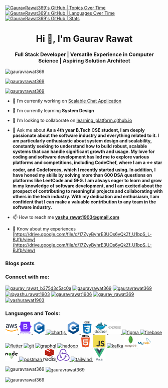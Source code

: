 [![GauravRawat369's GitHub | Topics Over Time](https://stats.quira.sh/GauravRawat369/topics-over-time?theme=dark)](https://quira.sh?utm_source=widgets&utm_campaign=GauravRawat369) 
[![GauravRawat369's GitHub | Languages Over Time](https://stats.quira.sh/GauravRawat369/languages-over-time?theme=dark)](https://quira.sh?utm_source=widgets&utm_campaign=GauravRawat369) 
[![GauravRawat369's GitHub | Stats](https://stats.quira.sh/GauravRawat369/github?theme=dark)](https://quira.sh?utm_source=widgets&utm_campaign=GauravRawat369)
<h1 align="center">Hi 👋, I'm Gaurav Rawat</h1>
<h3 align="center">Full Stack Developer | Versatile Experience in Computer Science | Aspiring Solution Architect</h3>


<p align="left"> <img src="https://komarev.com/ghpvc/?username=gauravrawat369&label=Profile%20views&color=0e75b6&style=flat" alt="gauravrawat369" /> </p>

<p align="left"> <a href="https://github.com/ryo-ma/github-profile-trophy"><img src="https://github-profile-trophy.vercel.app/?username=gauravrawat369" alt="gauravrawat369" /></a> </p>

<p align="left"> <a href="https://twitter.com/gauravrawat369" target="blank"><img src="https://img.shields.io/twitter/follow/gauravrawat369?logo=twitter&style=for-the-badge" alt="gauravrawat369" /></a> </p>

- 🔭 I’m currently working on [Scalable Chat Application](https://github.com/GauravRawat369/Scalable-chat-application)

- 🌱 I’m currently learning **System Design**

- 👯 I’m looking to collaborate on [learning_platform.github.io](https://github.com/GauravRawat369/learning_platform.github.io)

- 💬 Ask me about **As a 4th year B.Tech CSE student, I am deeply passionate about the software industry and everything related to it. I am particularly enthusiastic about system design and scalability, constantly seeking to understand how to build robust, scalable systems that can handle significant growth and usage. My love for coding and software development has led me to explore various platforms and competitions, including CodeChef, where I am a ⭐⭐ star coder, and Codeforces, which I recently started using. In addition, I have honed my skills by solving more than 600 DSA questions on platforms like LeetCode and GFG. I am always eager to learn and grow in my knowledge of software development, and I am excited about the prospect of contributing to meaningful projects and collaborating with others in the tech industry. With my dedication and enthusiasm, I am confident that I can make a valuable contribution to any team in the software industry.**

- 📫 How to reach me **yashu.rawat1903@gmail.com**

- 📄 Know about my experiences [https://drive.google.com/file/d/17ZyyByhrE3UOs6yQkZf_U1bpS_L-BJfb/view](https://drive.google.com/file/d/17ZyyByhrE3UOs6yQkZf_U1bpS_L-BJfb/view)

### Blogs posts
<!-- BLOG-POST-LIST:START -->
<!-- BLOG-POST-LIST:END -->

<h3 align="left">Connect with me:</h3>
<p align="left">
<a href="https://dev.to/gaurav_rawat_b375d3c5ac0a" target="blank"><img align="center" src="https://raw.githubusercontent.com/rahuldkjain/github-profile-readme-generator/master/src/images/icons/Social/devto.svg" alt="gaurav_rawat_b375d3c5ac0a" height="30" width="40" /></a>
<a href="https://twitter.com/gauravrawat369" target="blank"><img align="center" src="https://raw.githubusercontent.com/rahuldkjain/github-profile-readme-generator/master/src/images/icons/Social/twitter.svg" alt="gauravrawat369" height="30" width="40" /></a>
<a href="https://linkedin.com/in/gauravrawat369" target="blank"><img align="center" src="https://raw.githubusercontent.com/rahuldkjain/github-profile-readme-generator/master/src/images/icons/Social/linked-in-alt.svg" alt="gauravrawat369" height="30" width="40" /></a>
<a href="https://medium.com/@yashu.rawat1903" target="blank"><img align="center" src="https://raw.githubusercontent.com/rahuldkjain/github-profile-readme-generator/master/src/images/icons/Social/medium.svg" alt="@yashu.rawat1903" height="30" width="40" /></a>
<a href="https://www.hackerrank.com/gauravrawat1906" target="blank"><img align="center" src="https://raw.githubusercontent.com/rahuldkjain/github-profile-readme-generator/master/src/images/icons/Social/hackerrank.svg" alt="gauravrawat1906" height="30" width="40" /></a>
<a href="https://www.leetcode.com/gaurav_rawat369" target="blank"><img align="center" src="https://raw.githubusercontent.com/rahuldkjain/github-profile-readme-generator/master/src/images/icons/Social/leet-code.svg" alt="gaurav_rawat369" height="30" width="40" /></a>
<a href="https://auth.geeksforgeeks.org/user/yashurawat1903" target="blank"><img align="center" src="https://raw.githubusercontent.com/rahuldkjain/github-profile-readme-generator/master/src/images/icons/Social/geeks-for-geeks.svg" alt="yashurawat1903" height="30" width="40" /></a>
</p>

<h3 align="left">Languages and Tools:</h3>
<p align="left"> <a href="https://aws.amazon.com" target="_blank" rel="noreferrer"> <img src="https://raw.githubusercontent.com/devicons/devicon/master/icons/amazonwebservices/amazonwebservices-original-wordmark.svg" alt="aws" width="40" height="40"/> </a> <a href="https://getbootstrap.com" target="_blank" rel="noreferrer"> <img src="https://raw.githubusercontent.com/devicons/devicon/master/icons/bootstrap/bootstrap-plain-wordmark.svg" alt="bootstrap" width="40" height="40"/> </a> <a href="https://www.cprogramming.com/" target="_blank" rel="noreferrer"> <img src="https://raw.githubusercontent.com/devicons/devicon/master/icons/c/c-original.svg" alt="c" width="40" height="40"/> </a> <a href="https://www.chartjs.org" target="_blank" rel="noreferrer"> <img src="https://www.chartjs.org/media/logo-title.svg" alt="chartjs" width="40" height="40"/> </a> <a href="https://www.w3schools.com/cpp/" target="_blank" rel="noreferrer"> <img src="https://raw.githubusercontent.com/devicons/devicon/master/icons/cplusplus/cplusplus-original.svg" alt="cplusplus" width="40" height="40"/> </a> <a href="https://www.w3schools.com/css/" target="_blank" rel="noreferrer"> <img src="https://raw.githubusercontent.com/devicons/devicon/master/icons/css3/css3-original-wordmark.svg" alt="css3" width="40" height="40"/> </a> <a href="https://www.docker.com/" target="_blank" rel="noreferrer"> <img src="https://raw.githubusercontent.com/devicons/devicon/master/icons/docker/docker-original-wordmark.svg" alt="docker" width="40" height="40"/> </a> <a href="https://expressjs.com" target="_blank" rel="noreferrer"> <img src="https://raw.githubusercontent.com/devicons/devicon/master/icons/express/express-original-wordmark.svg" alt="express" width="40" height="40"/> </a> <a href="https://www.figma.com/" target="_blank" rel="noreferrer"> <img src="https://www.vectorlogo.zone/logos/figma/figma-icon.svg" alt="figma" width="40" height="40"/> </a> <a href="https://firebase.google.com/" target="_blank" rel="noreferrer"> <img src="https://www.vectorlogo.zone/logos/firebase/firebase-icon.svg" alt="firebase" width="40" height="40"/> </a> <a href="https://flutter.dev" target="_blank" rel="noreferrer"> <img src="https://www.vectorlogo.zone/logos/flutterio/flutterio-icon.svg" alt="flutter" width="40" height="40"/> </a> <a href="https://git-scm.com/" target="_blank" rel="noreferrer"> <img src="https://www.vectorlogo.zone/logos/git-scm/git-scm-icon.svg" alt="git" width="40" height="40"/> </a> <a href="https://graphql.org" target="_blank" rel="noreferrer"> <img src="https://www.vectorlogo.zone/logos/graphql/graphql-icon.svg" alt="graphql" width="40" height="40"/> </a> <a href="https://hadoop.apache.org/" target="_blank" rel="noreferrer"> <img src="https://www.vectorlogo.zone/logos/apache_hadoop/apache_hadoop-icon.svg" alt="hadoop" width="40" height="40"/> </a> <a href="https://www.w3.org/html/" target="_blank" rel="noreferrer"> <img src="https://raw.githubusercontent.com/devicons/devicon/master/icons/html5/html5-original-wordmark.svg" alt="html5" width="40" height="40"/> </a> <a href="https://developer.mozilla.org/en-US/docs/Web/JavaScript" target="_blank" rel="noreferrer"> <img src="https://raw.githubusercontent.com/devicons/devicon/master/icons/javascript/javascript-original.svg" alt="javascript" width="40" height="40"/> </a> <a href="https://kafka.apache.org/" target="_blank" rel="noreferrer"> <img src="https://www.vectorlogo.zone/logos/apache_kafka/apache_kafka-icon.svg" alt="kafka" width="40" height="40"/> </a> <a href="https://www.mongodb.com/" target="_blank" rel="noreferrer"> <img src="https://raw.githubusercontent.com/devicons/devicon/master/icons/mongodb/mongodb-original-wordmark.svg" alt="mongodb" width="40" height="40"/> </a> <a href="https://www.mysql.com/" target="_blank" rel="noreferrer"> <img src="https://raw.githubusercontent.com/devicons/devicon/master/icons/mysql/mysql-original-wordmark.svg" alt="mysql" width="40" height="40"/> </a> <a href="https://nodejs.org" target="_blank" rel="noreferrer"> <img src="https://raw.githubusercontent.com/devicons/devicon/master/icons/nodejs/nodejs-original-wordmark.svg" alt="nodejs" width="40" height="40"/> </a> <a href="https://postman.com" target="_blank" rel="noreferrer"> <img src="https://www.vectorlogo.zone/logos/getpostman/getpostman-icon.svg" alt="postman" width="40" height="40"/> </a> <a href="https://redis.io" target="_blank" rel="noreferrer"> <img src="https://raw.githubusercontent.com/devicons/devicon/master/icons/redis/redis-original-wordmark.svg" alt="redis" width="40" height="40"/> </a> <a href="https://redux.js.org" target="_blank" rel="noreferrer"> <img src="https://raw.githubusercontent.com/devicons/devicon/master/icons/redux/redux-original.svg" alt="redux" width="40" height="40"/> </a> <a href="https://tailwindcss.com/" target="_blank" rel="noreferrer"> <img src="https://www.vectorlogo.zone/logos/tailwindcss/tailwindcss-icon.svg" alt="tailwind" width="40" height="40"/> </a> <a href="https://vuejs.org/" target="_blank" rel="noreferrer"> <img src="https://raw.githubusercontent.com/devicons/devicon/master/icons/vuejs/vuejs-original-wordmark.svg" alt="vuejs" width="40" height="40"/> </a> </p>

<p><img align="left" src="https://github-readme-stats.vercel.app/api/top-langs?username=gauravrawat369&show_icons=true&locale=en&layout=compact" alt="gauravrawat369" /></p>

<p>&nbsp;<img align="center" src="https://github-readme-stats.vercel.app/api?username=gauravrawat369&show_icons=true&locale=en" alt="gauravrawat369" /></p>

<p><img align="center" src="https://github-readme-streak-stats.herokuapp.com/?user=gauravrawat369&" alt="gauravrawat369" /></p>
